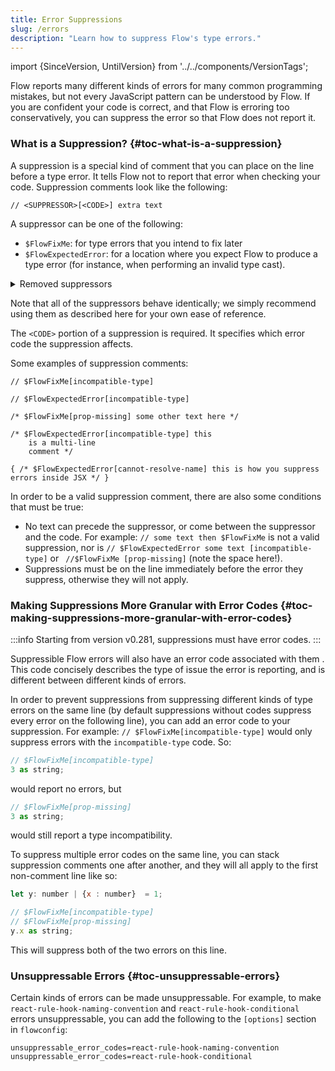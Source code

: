 ```yaml
---
title: Error Suppressions
slug: /errors
description: "Learn how to suppress Flow's type errors."
---
```


import {SinceVersion, UntilVersion} from '../../components/VersionTags';

Flow reports many different kinds of errors for many common programming mistakes, but not every JavaScript pattern can be understood by Flow.
If you are confident your code is correct, and that Flow is
erroring too conservatively, you can suppress the error so that
Flow does not report it.

### What is a Suppression? {#toc-what-is-a-suppression}

A suppression is a special kind of comment that you can place on the line before a type
error. It tells Flow not to report that error when checking your code. Suppression
comments look like the following:

```
// <SUPPRESSOR>[<CODE>] extra text
```

A suppressor can be one of the following:
- `$FlowFixMe`: for type errors that you intend to fix later
- `$FlowExpectedError`: for a location where you expect Flow to produce a type error (for instance, when performing an invalid type cast).

<details>
  <summary>Removed suppressors</summary>

- `$FlowIssue` <UntilVersion version="0.280" />: for a type error that you suspect is an issue with Flow
- `$FlowIgnore` <UntilVersion version="0.280" />: for locations where you want Flow to ignore your code
</details>

Note that all of the suppressors behave identically; we simply recommend using them as described here for your own ease of reference.

The `<CODE>` portion of a suppression is required. It specifies which error code the suppression affects.

Some examples of suppression comments:

```
// $FlowFixMe[incompatible-type]

// $FlowExpectedError[incompatible-type]

/* $FlowFixMe[prop-missing] some other text here */

/* $FlowExpectedError[incompatible-type] this
    is a multi-line
    comment */

{ /* $FlowExpectedError[cannot-resolve-name] this is how you suppress errors inside JSX */ }
```

In order to be a valid suppression comment, there are also some conditions that must be true:
- No text can precede the suppressor, or come between the suppressor and the code. For example: `// some text then $FlowFixMe` is not a valid suppression, nor is `// $FlowExpectedError some text [incompatible-type]` or ` //$FlowFixMe [prop-missing]` (note the space here!).
- Suppressions must be on the line immediately before the error they suppress, otherwise they will not apply.

### Making Suppressions More Granular with Error Codes {#toc-making-suppressions-more-granular-with-error-codes}

:::info
Starting from version v0.281, suppressions must have error codes.
:::

Suppressible Flow errors will also have an error code associated with them <SinceVersion version="0.127" />. This code concisely describes the type of issue the error is reporting, and is different between different kinds of errors.

In order to prevent suppressions from suppressing different kinds of type errors on the same line (by default suppressions without codes suppress every error on the following line), you can add an error code to your suppression. For example: `// $FlowFixMe[incompatible-type]` would only suppress errors with the `incompatible-type` code. So:

```js flow-check
// $FlowFixMe[incompatible-type]
3 as string;
```
would report no errors, but
```js flow-check
// $FlowFixMe[prop-missing]
3 as string;
```
would still report a type incompatibility.

To suppress multiple error codes on the same line, you can stack suppression comments one after another, and they will all apply to the first non-comment line like so:

```js flow-check
let y: number | {x : number}  = 1;

// $FlowFixMe[incompatible-type]
// $FlowFixMe[prop-missing]
y.x as string;
```

This will suppress both of the two errors on this line.

### Unsuppressable Errors <SinceVersion version="0.268" /> {#toc-unsuppressable-errors}

Certain kinds of errors can be made unsuppressable. For example, to make `react-rule-hook-naming-convention` and `react-rule-hook-conditional` errors unsuppressable, you can add the following to the `[options]` section in `flowconfig`:

```
unsuppressable_error_codes=react-rule-hook-naming-convention
unsuppressable_error_codes=react-rule-hook-conditional
```
